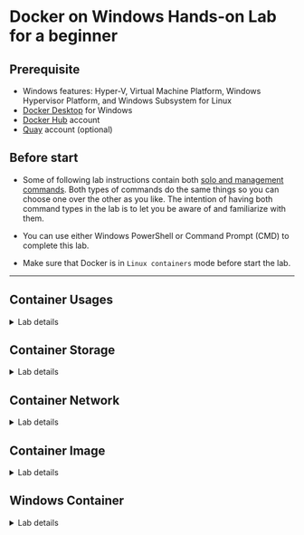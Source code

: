 # Docker on Windows Hands-on Lab for a beginner

## Prerequisite

- Windows features: Hyper-V, Virtual Machine Platform, Windows Hypervisor Platform, and Windows Subsystem for Linux
- [Docker Desktop](https://www.docker.com/products/docker-desktop) for Windows
- [Docker Hub](https://hub.docker.com/) account
- [Quay](https://quay.io/) account (optional)

## Before start

- Some of following lab instructions contain both [solo and management commands](https://blog.couchbase.com/docker-1-13-management-commands/). Both types of commands do the same things so you can choose one over the other as you like. The intention of having both command types in the lab is to let you be aware of and familiarize with them.

- You can use either Windows PowerShell or Command Prompt (CMD) to complete this lab.

- Make sure that Docker is in `Linux containers` mode before start the lab.

___

## Container Usages

<details>

<summary>Lab details</summary>

___

### - Pull container image form Docker Hub

By default, Docker will be pulling container images from Docker Hub if you didn't specify any registry or repository.

- Pulling a NGINX container image *without* specifying a tag. Docker will pull the image with `latest` tag.

  ```sh
  docker pull nginx
  # OR
  docker image pull nginx
  ```

- Pull container image with a specific tag by adding `:` after the image name followed by a tag name.

  ```sh
  docker pull nginx:1.21
  # OR
  docker image pull nginx:1.21
  ```

___

### - Pull container image from other registries

Apart from Docker Hub, Docker can also pull container images from other private and public registries or repositories.

- Pulling an Open JDK 8 container image from [quay.io](quay.io).

  ```sh
  docker image pull quay.io/public/openjdk:8-slim
  ```

___

### - Get list of container images

- Get list of container images on the host.

  ```sh
  docker images
  # OR
  docker image ls
  ```

___

### - Run a container with container image in local

- Run a container with the image you just pulled above.

  ```sh
  docker run nginx:1.21
  # OR
  docker container run nginx:1.21
  ```

- Close PowerShell/CMD window or use Docker Desktop dashboard to stop and exit from the container.

___

### - Run a container without container image in local

Any container can be run without pulling the container image manually. Docker will be finding the container image in local first, if the container image doesn't exist then it will try to pull the container image from container image repository (Docker Hub).

- Run a container without pulling container image.

  ```sh
  docker container run httpd
  ```

- Close PowerShell/CMD window or use Docker Desktop dashboard to stop and exit from the container.

___

### - Run a container and give it a name

Normally, a container will be given a random name when you run it without giving it a name. However, random name is hard to remember and doesn't indicate what application running in the container is.

- Run a container and name it by adding `--name` flag followed by a name you need to assign to the container. The container name can be used as a reference with other commands i.e. `docker container stop`.

  ```sh
  docker run --name nginxserver nginx:1.21
  # OR
  docker container run --name nginxserver nginx:1.21
  ```

- Close PowerShell/CMD window or use Docker Desktop dashboard to stop and exit from the container.

___

### - Run a container and override its default command

A default command (specified in Dockerfile) will get run when you run or start a container. However, you can also override the default command with new command(s) you need to execute inside the container.

Please note that the container must have binary or execution file(s) for any new command(s) you need to execute inside the container. For example, if you need to execute `wget` inside the container then the `wget` binary must exist inside the container.

- Run a container and override its default command with a single command

  ```sh
  docker run nginx:1.21 ls -la
  # OR
  docker container run nginx:1.21 ls -la
  ```

- Override with multiple commands

  ```sh
  docker run nginx:1.21 sh -c 'uname -a && pwd && ls -la'
  # OR
  docker container run nginx:1.21 sh -c 'uname -a && pwd && ls -la'
  ```

___

### - Set environment variable for a container

Each container has it own set of environment variables inside the container separately from the host. Some of containers might need environment variable(s) to run i.e. username, password, configs etc. or you might need to inject some values into the container which can be done via environment variables as well.

- Run a container and inject an environment variable using `-e` flag followed by environment variable name and its value.

  ```sh
  docker run -e MESSAGE="Hello world" ubuntu sh -c 'echo $MESSAGE'
  ```

  The command above injects a `MESSAGE` environment variable into the Ubuntu container so the `MESSAGE` environment variable can be used with `echo` command.

- Run a container and inject multiple environment variables.

  ```sh
  docker run -e MESSAGE1="Hello" -e MESSAGE2="world" ubuntu sh -c 'echo $MESSAGE1 $MESSAGE2'
  ```

___

### - Running a container in interactive mode

Usually, Docker will bind standard input (`stdin`), standard output (`stdout`), and standard error (`stderr`) (which usually is your terminal) to the container's `tty` when running a container. That's why you can see some outputs i.e. logs generated from the container.

However, some containers don't have the processes that keep running which then keep your terminal connected to the container's `tty`. Ubuntu container, for example, wich doesn't have any process that will keep running inside the container. It's default command that will be run when the container gets started is `bash` which does nothing but a Bash shell. So, if you need to keep your terminal connected to the container's `tty` then you can run the container with interactive mode.

- First, run a container without interactive mode. You won't see any output like you ran NGINX container previously because the default command of Ubuntu container is `bash` and it doesn't do anything so it just runs and stops immediately.

  ```sh
  docker run ubuntu
  # OR
  docker container run ubuntu
  ```

- Run a container again but this time with interactive mode by adding `-it` flag. Your terminal will get connected to the container's `tty` and you will get Bash shell prompt.

  ```sh
  docker run -it ubuntu
  # OR
  docker container run -it ubuntu
  ```

- Then run this command to check OS name, build number, architecture etc.

  ```sh
  uname -a
  ```

- Exit from the container by typing `exit` and press `Enter` on keyboard.

___

### - Run a container in detatch mode

Usually, as explained above, your terminal will get connected or binded to the container's `tty` when running a container and obviously that you won't be able to run any commands on the host with that terminal because the terminal is already dedicated to the container. If you need to run a container but don't need to tie your terminal to it then you can run the container in detatch mode.

Also, sometime you might need to run the container as a background process like a daemon process. To do so, you can run a container with detatch mode as well.

- Run NGINX container in detatch mode by adding `-d` flag. The container will be running in background like daemon processes.

  ```sh
  docker run -d --name nginx-daemon nginx
  # OR
  docker container run -d --name nginx-daemon nginx
  ```

  Docker will print out only container ID and you won't see any output or logs.

- Use following command to check if the container is running.

  ```sh
  docker ps
  # OR
  docker container ls
  ```

___

### - Get list of containers

- Get list of `running` containers.

  ```sh
  docker ps
  # OR
  docker container ls
  ```

- Get list of all containers regardless of their statuses.

  ```sh
  docker ps -a
  # OR
  docker container ls -a
  ```

___

### - Attach to a container running in detatch mode

- Run an Ubuntu container in detatch mode (`-d`) and name the container (`--name`) as `ubuntu-date` and override its default command (`bash`) with an inline while loop that will be printing current date and time every second.

  ```sh
  docker run -d --name ubuntu-date ubuntu sh -c 'while true; do date; sleep 1; done'
  ```

  Docker will print out only container ID and you won't see date and time get printed out because the container will be running as a background process.

- Attach local standard input, output, and error (your terminal) to the container.

  ```sh
  docker attach ubuntu-date
  # OR
  docker container attach ubuntu-date
  ```

  You'll see date and time get printed out for every second.

- Close PowerShell/CMD window or use Docker Desktop dashboard to stop and exit from the container.

___

### - Execute command inside a container from host

While any container running in background (`detatch mode`), you can run command(s) inside those container without jumping into the container i.e. attach to the container.

Please note that the container must have binary or execution file(s) for the command(s) you need to execute inside the container. For example, if you need to execute `wget` inside the container then the `wget` binary must exist in the container as well.

- First, run a container in detatch mode.

    ```sh
  docker run -d --name mynginx nginx:1.21
  # OR
  docker container run -d --name mynginx nginx:1.21
  ```

- Run `env` command inside `mynginx` container.

  ```sh
  docker exec mynginx env
  # OR
  docker container exec mynginx env
  ```

___

### - Inspect a container

You can inspect the details of any container to see its details i.e. Network, Mount, Configurations and so on.

- Inspect `mynginx` container you ran earlier to see its details.

  ```sh
  docker inspect mynginx
  # OR
  docker container inspect mynginx
  ```

___

### - Inspect inside a running container

You can inspect and see what's inside a running container by executing the Shell i.e. bash inside the container with interactive mode and use `ls` command to explore file system hierarchy inside the container.

- Get an interactive terminal for `mynginx` container.

  ```sh
  docker exec -it mynginx /bin/sh
  # OR
  docker container exec -it mynginx /bin/sh
  ```

- Use `ls` command to explore filesystem inside the container.

- Type `exit` and press `Enter` to exit from Shell prompt. This will just exit from the Shell process and won't stop the main process of the container, NGINX, in this case.

___

### - Inspect container logs

- Get all logs from `mynginx` container.

  ```sh
  docker logs mynginx
  # OR
  docker container logs mynginx
  ```

- Keep following logs from `mynginx` container.

  ```sh
  docker logs -f mynginx
  # OR
  docker container logs -f mynginx
  ```

- Press `Ctrl + C` on keyboard to exit and return back to terminal.

___

### - Manage containers

- First, get list of all containers.

  ```sh
  docker ps -a
  # OR
  docker container ls -a
  ```

- Start a stopped container. Any container has been stopped can be started again. For example, using follwing command to start the `ubuntu-date` container you ran earlier.

  ```sh
  docker start ubuntu-date
  # OR
  docker container start ubuntu-date
  ```

- Stop a running container. Use following command to stop `myginx` container you ran earlier.

  ```sh
  docker stop mynginx
  # OR
  docker container stop mynginx
  ```

- Stop multiple running containers. Use following command to stop `ubuntu-date` and `nginx-daemon` containers you ran earlier.

  ```sh
  docker stop ubuntu-date nginx-daemon
  # OR
  docker container stop ubuntu-date nginx-daemon
  ```

- Verify that there isn't any container running.

  ```sh
  docker ps
  # OR
  docker container ls
  ```

- Delete a container. Use following command to delete `mynginx` container.

  ```sh
  docker rm mynginx
  # OR
  docker container rm mynginx
  ```

- Verify that all containers are stopped e.g. the status is `Exited`.

  ```sh
  docker ps -a
  # OR
  docker container ls -a
  ```

- Delete all stopped containers using this command. Enter 'y' to confirm deletion.

  ```sh
  docker container prune
  ```

- Verify that all containers have been removed.

  ```sh
  docker ps -a
  # OR
  docker container ls -a
  ```

___

</details>

## Container Storage

<details>

<summary>Lab details</summary>

___

### - Docker Volume: named-volume

Docker volume can be categorized into two types; Anonymous volume and Named-volume. Anonymous volume's name is randomly generated, not human readible and hard to remember. It will be a nightmare if you run many containers that use many anonymous volumes because it will be hard to figure out which volume belongs to which container. Named-volume can help in this case.

- Run a container with a named-volume by adding `-v` flag followed by volume name and path inside the container separated by `:`.

  ```sh
  docker container run -e POSTGRES_USER=postgres -e POSTGRES_PASSWORD=postgres -e POSTGRES_DB=testdb -v pgdata:/var/lib/postgresql/data --name postgresdb2 -d postgres
  ```

- Inspect the container to get volume information using the command below. Then look for `"Mounts"` section. You will see mount type, volume name, and its location.

  ```sh
  docker container inspect postgresdb2
  ```

- Verify that the `pgdata` volume gets created.

  ```sh
  docker volume ls
  ```

___

### - Docker Bind mount

Volume is managed by Docker and stored in a specific location on host e.g. `/var/lib/docker/volumes`. If you need to store data produced from a container anywhere on the host then you can use bind mount to mount any directory on the host to a directory inside the container.

You can also use bind mount to inject any directory into the container as well. For example, you can inject a directory of Java project into a Maven container then execute the maven commands inside the container to compile, build, run and so on.

- Run a container and mount `mypgdata` directory to the container with bind mount.

  ```sh
  docker run -d -e POSTGRES_USER=postgres -e POSTGRES_PASSWORD=postgres -e POSTGRES_DB=testdb -v c:/mypgdata:/var/lib/postgresql/data --name postgresdb3 postgres
  ```

- Inspect the container to get volume information using the command below. Then look for `"Mounts"` section. You will see mount type, volume name, and its location.

  ```sh
  docker container inspect postgresdb3
  ```

- Verify that `mypgdata` volume didn't get created.

  ```sh
  docker volume ls
  ```

- Use `dir` command to explore data inside the `c:/mypgdata` directory.

  ```sh
  dir $HOME/mypgdata
  ```

___

</details>

## Container Network

<details>

<summary>Lab details</summary>

___

### - Bridge network mode

 The `bridge` network is a default network and containers will be running in this network automatically when you run any container and didn't specify the `--network` flag. However, adding `--network` flag is more clear and helps you to quickly know in which network the container will be running.

### - Forward traffic from host's network to containers in `bridge` network

- Run a container with `bridge` network mode and add port forwarding by adding `-p 8080:80` flag so port `8080` on the host is mapped to port `80` of the container.

  ```sh
  docker container run -d --network bridge -p 8080:80 --name nginx2 nginx
  ```

- Open `http://localhost:8080` in a web browser to verify that the container running in the private `bridge` network with port forwarding now can be accessed from the host's network.

- Inspect the container to get IP address using the command below. Then look for `IPAddress` in the `"Networks"` section.

  ```sh
  docker container inspect nginx2
  ```

- Run a new container in the same `bridge` network and execute `wget` command to verify that the containers within the same `bridge` network can access to each other.

  ```sh
  docker container run --network bridge busybox wget -S -O- http://<nginx2 container IP address>
  ```

___

</details>

## Container Image

<details>

<summary>Lab details</summary>

___

### - Building container image

- Clone a project from GitHub.

  ```sh
  git clone https://github.com/audomsak/node-express-website
  ```

- Enter to the `node-express-website` directory.

  ```sh
  cd node-express-website
  ```

- View `Dockerfile` details.

  ```sh
  cat Dockerfile
  ```

- Build a new container image and tag it by adding `-t` flag followed by repository name and tag name seprated by `:`.

  ```sh
  docker image build -t <your Docker Hub account>/node-website:1.0 .
  ```

- Get list of images to verify that a new container image is built with the specified repository and tag.

  ```sh
  docker image ls
  ```

- Run a container with the image you have just built.

  ```sh
  docker container run -d -p 1234:8080 --name mywebsite <your Docker Hub account>/node-website:1.0
  ```

- Open `http://localhost:1234` in a web browser to verify that you can access to the website running in the container.

___

### - Tagging and versioning

- Add a new tag to the existing container image to have multiple tags or versions.

  ```sh
  docker image tag <your Docker Hub account>/node-website:1.0 <your Docker Hub account>/node-website:release
  ```

- Get list of container images to verify the new tag gets created.

  ```sh
  docker image ls
  ```

___

### - Pushing container image to Docker Hub

- Login to Docker Hub with your username and password.

  ```sh
  docker login
  ```

- Push the container image to Docker Hub

  ```sh
  docker image push <your Docker Hub account>/node-website:1.0
  docker image push <your Docker Hub account>/node-website:release
  ```

- Go to [Docker Hub website](https://hub.docker.com/) to verify the container image and tags.

___

### - Pushing container image to Quay

- Login to Quay with your username and password.

  ```sh
  docker login
  ```

  ```sh
  docker image tag <your Docker Hub account>/node-website:1.0 <your Quay account>/node-website:release
  ```

- Push the container image to Quay

  ```sh
  docker image push <your Quay account>/node-website:release
  ```

- Go to [Quay website](https://quay.io/repository/) to verify the container image and tags.

___

</details>

## Windows Container

<details>

<summary>Lab details</summary>

___

`IMPORTANT!` Please make sure that you switch Docker to Windows containers mode before start following lab

___

### - Run Windows container

- Run a Windows container with a console application

  ```sh
  docker run mcr.microsoft.com/dotnet/samples
  ```

- Run a Windows container with a web application (ASP.NET)

  ```sh
  docker run -d -p 8000:80 mcr.microsoft.com/dotnet/samples:aspnetapp
  ```

___

</details>